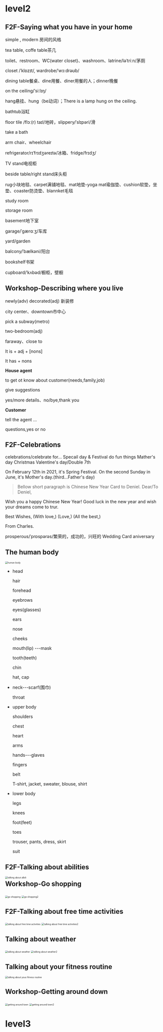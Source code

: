 # **level2**

## **F2F-Saying what you have in your home**

simple , modern 房间的风格

tea table, coffe table茶几

toilet、restroom、WC(water closet)、washroom、latrine/ləˈtriːn/茅厕

closet /ˈklɒzɪt/, wardrobe/ˈwɔːdrəʊb/

dining table餐桌、dine用餐、diner用餐的人；dinner晚餐

on the ceiling/ˈsiːlɪŋ/

hang悬挂、hung（be动词）；There is a lamp hung on the ceiling.

bathtub浴缸

floor tile /flɔː(r) taɪl/地砖，slippery/ˈslɪpəri/滑

take a bath

arm chair、wheelchair

refrigerator/rɪˈfrɪdʒəreɪtə/冰箱、fridge/frɪdʒ/

TV stand电视柜

beside table/right stand床头柜

rug小块地毯、carpet满铺地毯、mat地垫-yoga mat瑜伽垫、cushion软垫，坐垫、coaster防烫垫、blannket毛毯

study room

storage room

basement地下室

garage/ˈɡærɑːʒ/车库

yard/garden

balcony/ˈbælkəni/阳台

bookshelf书架

cupboard/ˈkʌbəd/橱柜，壁橱



## Workshop-Describing where you live

newly(adv) decorated(adj) 新装修

city center、downtown市中心

pick a subway(metro)

two-bedroom(adj)

faraway、close to

It is + adj + [nons]

It has + nons



**House agent**

to get ot know about customer(needs,family,job)

give suggestions

yes/more details、no/bye,thank you

**Customer**

tell the agent ...

questions,yes or no

## F2F-Celebrations
celebrations/celebrate for...
Specail day & Festival
do fun things
Mather's day
Christmas
Valentine's day/Double 7th

On February 12th in 2021, it's Spring Festival.
On the second Sunday in June, it's Mother's day.(third...Father's day)

> Bellow short paragraph is Chinese New Year Card to Deniel.
Dear/To Deniel,

Wish you a happy Chinese New Year!
Good luck in the new year and wish your dreams come to trur.

Best Wishes,
(With love,)
(Love,)
(All the best,)

From Charles.

prosperous/ˈprɒspərəs/繁荣的，成功的，兴旺的
Wedding Card
aniversary

## The human body

<img src="./互动课程-入门级.assets/human body.jpg" alt="human body" style="zoom:50%;" />

* head

  hair

  forehead

  eyebrows

  eyes(glasses)

  ears

  nose

  cheeks

  mouth(lip) ---mask

  tooth(teeth)

  chin

  hat, cap

* neck---scarf(围巾)

  throat

* upper body

  shoulders

  chest

  heart

  arms

  hands---glaves

  fingers

  belt

  T-shirt, jacket, sweater, blouse, shirt

* lower body

  legs

  knees

  foot(feet)

  toes

  trouser, pants, dress, skirt

  suit

## F2F-Talking about abilities

<img src="./互动课程-入门级.assets/talking about albili.jpg" alt="talking about albili" style="zoom:50%;" align="left"/>

## Workshop-Go shopping

<img src="./互动课程-入门级.assets/go shopping.jpg" alt="go shopping" style="zoom:50%;" />

<img src="./互动课程-入门级.assets/go shopping2.jpg" alt="go shopping2" style="zoom:50%;" />

## F2F-Talking about free time activities

<img src="./互动课程-入门级.assets/talking about free time activities.jpg" alt="talking about free time activities" style="zoom:50%;" />

<img src="./互动课程-入门级.assets/talking about free time activities2.jpg" alt="talking about free time activities2" style="zoom:50%;" />

## Talking about weather

<img src="./互动课程-入门级.assets/talking about weather.jpg" alt="talking about weather" style="zoom:50%;" />

<img src="./互动课程-入门级.assets/talking about weather2.jpg" alt="talking about weather2" style="zoom:50%;" />

## Talking about your fitness routine

<img src="./互动课程-入门级.assets/talking about yous fitness routine.jpg" alt="talking about yous fitness routine" style="zoom:50%;" />

## Workshop-Getting around down

<img src="./互动课程-入门级.assets/getting around town.jpg" alt="getting around town" style="zoom:50%;" />

<img src="./互动课程-入门级.assets/getting around town2.jpg" alt="getting around town2" style="zoom:50%;" />



# level3
